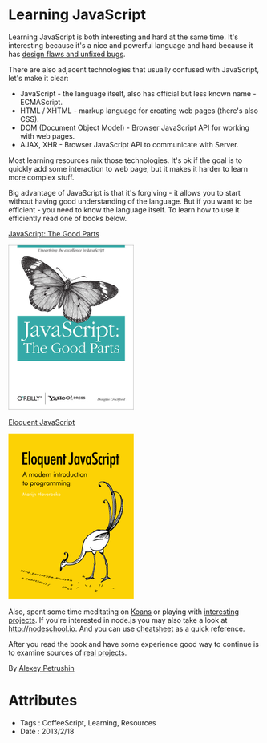 # Learning JavaScript

Learning JavaScript is both interesting and hard at the same time. It's
interesting because it's a nice and powerful language and hard because it has
[design flaws and unfixed bugs](../2012/misunderstanding-of-javascript).

There are also adjacent technologies that usually confused with JavaScript, let's make
it clear:

- JavaScript - the language itself, also has official but less known name - ECMAScript.
- HTML / XHTML - markup language for creating web pages (there's also CSS).
- DOM (Document Object Model) - Browser JavaScript API for working with web pages.
- AJAX, XHR - Browser JavaScript API to communicate with Server.

Most learning resources mix those technologies. It's ok if the goal is to quickly add some
interaction to web page, but it makes it harder to learn more complex stuff.

Big advantage of JavaScript is that it's forgiving - it allows you to start without having good
understanding of the language. But if you want to be efficient - you need to know the language
itself. To learn how to use it efficiently read one of books below.

[JavaScript: The Good Parts](http://www.amazon.com/JavaScript-Good-Parts-Douglas-Crockford/dp/0596517742)

![JavaScript: The Good Parts](learning-javascript/javascript-the-good-parts.jpg)

[Eloquent JavaScript](http://eloquentjavascript.net)

![Eloquent JavaScript](learning-javascript/eloquent-javascript.png)

Also, spent some time meditating on [Koans](https://github.com/mrdavidlaing/javascript-koans) or
playing with [interesting projects](interesting-resources-for-learning). If you're interested
in node.js you may also take a look at http://nodeschool.io. And you can use
[cheatsheet](http://alexeypetrushin.github.com/cheatsheets/javascript.html) as a quick reference.

After you read the book and have some experience good way to continue is to examine
sources of [real projects](https://github.com/languages/JavaScript/most_watched).

By [Alexey Petrushin](http://petrush.in)

# Attributes

- Tags : CoffeeScript, Learning, Resources
- Date : 2013/2/18